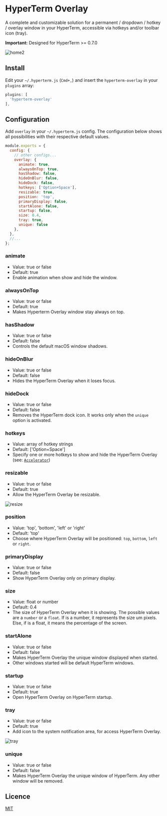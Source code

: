 # HyperTerm Overlay

A complete and customizable solution for a permanent / dropdown / hotkey / overlay window in your HyperTerm, accessible via hotkeys and/or toolbar icon (tray).

**Important:** Designed for HyperTerm >= 0.7.0

![home2](https://cloud.githubusercontent.com/assets/924158/17121698/d122bcaa-52ab-11e6-876c-25a267d00e89.gif)

## Install

Edit your `~/.hyperterm.js` (`Cmd+,`) and insert the `hyperterm-overlay` in your `plugins` array:
```js
plugins: [
  'hyperterm-overlay'
],
```

## Configuration

Add `overlay` in your `~/.hyperterm.js` config.
The configuration below shows all possibilities with their respective default values.

```js
module.exports = {
  config: {
    // other configs...
    overlay: {
      animate: true,
      alwaysOnTop: true,
      hasShadow: false,
      hideOnBlur: false,
      hideDock: false,
      hotkeys: ['Option+Space'],
      resizable: true,
      position: 'top',
      primaryDisplay: false,
      startAlone: false,
      startup: false,
      size: 0.4,
      tray: true,
      unique: false
    },
  },
  //...
};
```

### animate
- Value: true or false
- Default: true
- Enable animation when show and hide the window.

### alwaysOnTop
- Value: true or false
- Default: true
- Makes Hyperterm Overlay window stay always on top.

### hasShadow
- Value: true or false
- Default: false
- Controls the default macOS window shadows.

### hideOnBlur
- Value: true or false
- Default: false
- Hides the HyperTerm Overlay when it loses focus.

### hideDock
- Value: true or false
- Default: false
- Removes the HyperTerm dock icon. It works only when the `unique` option is activated.

### hotkeys
- Value: array of hotkey strings
- Default: ['Option+Space']
- Specify one or more hotkeys to show and hide the HyperTerm Overlay (see: [`Accelerator`](https://github.com/electron/electron/blob/master/docs/api/accelerator.md))

### resizable
- Value: true or false
- Default: true
- Allow the HyperTerm Overlay be resizable.

![resize](https://cloud.githubusercontent.com/assets/924158/17121469/5281a916-52aa-11e6-92f5-fa1c3dff75c8.gif)

### position
- Value: 'top', 'bottom', 'left' or 'right'
- Default: 'top'
- Choose where HyperTerm Overlay will be positioned: `top`, `bottom`, `left` or `right`.

### primaryDisplay
- Value: true or false
- Default: false
- Show HyperTerm Overlay only on primary display.

### size
- Value: float or number
- Default: 0.4
- The size of HyperTerm Overlay when it is showing.
 The possible values are a `number` or a `float`.
 If is a number, it represents the size um pixels.
 Else, if is a float, it means the percentage of the screen.

### startAlone
- Value: true or false
- Default: false
- Makes HyperTerm Overlay the unique window displayed when started.
- Other windows started will be default HyperTerm windows.

### startup
- Value: true or false
- Default: true
- Open HyperTerm Overlay on HyperTerm startup.

### tray
- Value: true or false
- Default: true
- Add icon to the system notification area, for access HyperTerm Overlay.

![tray](https://cloud.githubusercontent.com/assets/924158/17121470/5294b02e-52aa-11e6-9bca-9d70f186c60b.gif)

### unique
- Value: true or false
- Default: false
- Makes HyperTerm Overlay the unique window of HyperTerm. Any other window will be removed.

## Licence

[MIT](LICENSE.md)
